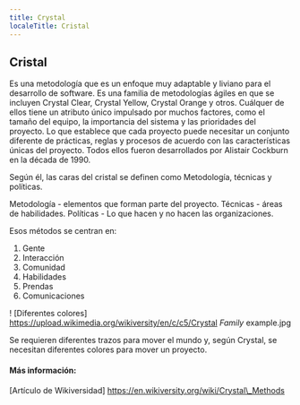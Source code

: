 ```yaml
---
title: Crystal
localeTitle: Cristal
---
```

## Cristal

Es una metodología que es un enfoque muy adaptable y liviano para el desarrollo de software. Es una familia de metodologías ágiles en que se incluyen Crystal Clear, Crystal Yellow, Crystal Orange y otros. Cuálquer de ellos tiene un atributo único impulsado por muchos factores, como el tamaño del equipo, la importancia del sistema y las prioridades del proyecto. Lo que establece que cada proyecto puede necesitar un conjunto diferente de prácticas, reglas y procesos de acuerdo con las características únicas del proyecto. Todos ellos fueron desarrollados por Alistair Cockburn en la década de 1990.

Según él, las caras del cristal se definen como Metodología, técnicas y políticas.

Metodología - elementos que forman parte del proyecto. Técnicas - áreas de habilidades. Políticas - Lo que hacen y no hacen las organizaciones.

Esos métodos se centran en:

1.  Gente
2.  Interacción
3.  Comunidad
4.  Habilidades
5.  Prendas
6.  Comunicaciones

! \[Diferentes colores\] https://upload.wikimedia.org/wikiversity/en/c/c5/Crystal _Family_ example.jpg

Se requieren diferentes trazos para mover el mundo y, según Crystal, se necesitan diferentes colores para mover un proyecto.

#### Más información:

\[Artículo de Wikiversidad\] https://en.wikiversity.org/wiki/Crystal\_Methods
